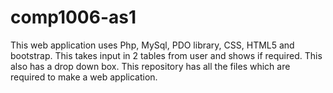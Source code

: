 # comp1006-as1
This web application uses Php, MySql, PDO library, CSS, HTML5 and bootstrap.
This takes input in 2 tables from user and shows if required.
This also has a drop down box.
This repository has all the files which are required to make a web application.
